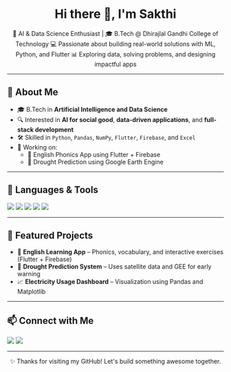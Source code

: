 <h1 align="center">Hi there 👋, I'm Sakthi</h1>

<p align="center">
🌱 AI & Data Science Enthusiast | 🎓 B.Tech @ Dhirajlal Gandhi College of Technology  
💻 Passionate about building real-world solutions with ML, Python, and Flutter  
📊 Exploring data, solving problems, and designing impactful apps
</p>

---

## 🚀 About Me

- 🎓 B.Tech in **Artificial Intelligence and Data Science**
- 🔍 Interested in **AI for social good**, **data-driven applications**, and **full-stack development**
- 🛠 Skilled in `Python`, `Pandas`, `NumPy`, `Flutter`, `Firebase`, and `Excel`
- 🔧 Working on:
  - 🧠 English Phonics App using Flutter + Firebase
  - 🌾 Drought Prediction using Google Earth Engine
    

---

## 🧰 Languages & Tools

<p>
  <img src="https://img.shields.io/badge/Python-3776AB?style=for-the-badge&logo=python&logoColor=white"/>
  <img src="https://img.shields.io/badge/Firebase-ffca28?style=for-the-badge&logo=firebase&logoColor=black"/>
  <img src="https://img.shields.io/badge/Flutter-02569B?style=for-the-badge&logo=flutter&logoColor=white"/>
  <img src="https://img.shields.io/badge/Google%20Earth%20Engine-4285F4?style=for-the-badge&logo=google&logoColor=white"/>
  <img src="https://img.shields.io/badge/Excel-217346?style=for-the-badge&logo=microsoft-excel&logoColor=white"/>
</p>

---

## 📌 Featured Projects

- 🔡 **English Learning App** – Phonics, vocabulary, and interactive exercises (Flutter + Firebase)
- 🌾 **Drought Prediction System** – Uses satellite data and GEE for early warning
- 📈 **Electricity Usage Dashboard** – Visualization using Pandas and Matplotlib

---

## 📫 Connect with Me

<p>
  <a href="https://www.linkedin.com/in/sakthi138540/"><img src="https://img.shields.io/badge/LinkedIn-blue?style=for-the-badge&logo=linkedin&logoColor=white"/></a>
  <a href="mailto:sakthi138540@gmail.com"><img src="https://img.shields.io/badge/Gmail-D14836?style=for-the-badge&logo=gmail&logoColor=white"/></a>
</p>

---

<p align="center">✨ Thanks for visiting my GitHub! Let's build something awesome together.</p>



